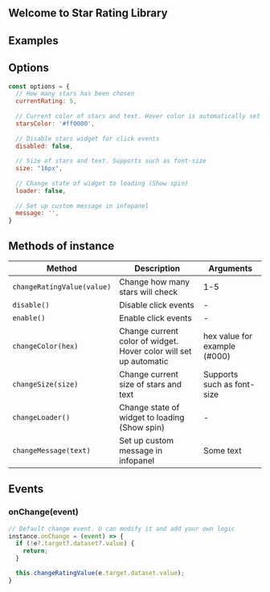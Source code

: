 ## Welcome to Star Rating Library

## Examples
<link href="https://cdn.jsdelivr.net/npm/@romua1d/star-rating-js@latest/build/index.min.css" rel="stylesheet" />
<script src="https://cdn.jsdelivr.net/npm/@romua1d/star-rating-js@latest/build/index.min.js"></script>

<script type="text/javascript">
setTimeout(function () {
const StarRating = window.StarRating.default;
const options = {
  message: '56 votes',
};

const StarRatingInstance = new StarRating(document.getElementById('example1'), options);
}, 500);
</script>
<blockquote>
<div id="example1"></div>
</blockquote>

## Options

```javascript
const options = {
  // How many stars has been chosen
  currentRating: 5,
  
  // Current color of stars and text. Hover color is automatically set Ligher, for default value = #ff9999
  starsColor: '#ff0000',
  
  // Disable stars widget for click events
  disabled: false,
  
  // Size of stars and text. Supports such as font-size
  size: "16px",
  
  // Change state of widget to loading (Show spin)
  loader: false,
  
  // Set up custom message in infopanel
  message: '',
}
```

## Methods of instance
 Method | Description | Arguments
--- | --- | ---
`changeRatingValue(value)` | Change how many stars will check | 1-5 |
`disable()` | Disable click events      |   -
`enable()` | Enable click events|    - 
`changeColor(hex)` | Change current color of widget. Hover color will set up automatic | hex value for example (#000)
`changeSize(size)` | Change current size of stars and text | Supports such as font-size
`changeLoader()` | Change state of widget to loading (Show spin) | -
`changeMessage(text) ` |  Set up custom message in infopanel | Some text

## Events
### onChange(event)
```javascript
// Default change event. U can modify it and add your own logic
instance.onChange = (event) => {
  if (!e?.target?.dataset?.value) {
    return;
  }

  this.changeRatingValue(e.target.dataset.value);
}

```
